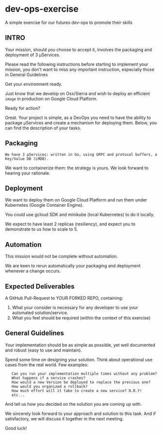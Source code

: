# dev-ops-exercise
A simple exercise for our futures dev-ops to promote their skills

## INTRO

   Your mission, should you choose to accept it, involves the packaging and deployment of 3 μServices.

   Please read the following instructions before starting to implement your mission, you don't want to miss any important instruction, especially those in General Guidelines

   Get your environment ready.

   Just know that we develop on Osx/Sierra and wish to deploy an efficient `image` in production on Google Cloud Platform.

   Ready for action?

   Great.
   Your project is simple, as a DevOps you need to have the ability to package μServices and create a mechanism for deploying them.
   Below, you can find the description of your tasks.

## Packaging

    We have 3 μServices: written in Go, using GRPC and protocol buffers, a Key/Value DB (LMDB).

   We want to containerize them: the strategy is yours. We look forward to hearing your rationale.

## Deployment

   We want to deploy them on Google Cloud Platform and run them under Kubernetes (Google Container Engine).

   You could use gcloud SDK and minikube (local Kubernetes) to do it locally.

   We expect to have least 2 replicas (resiliency), and expect you to demonstrate to us how to scale to 5.

## Automation

   This mission would not be complete without automation.

   We are keen to rerun automatically your packaging and deployment whenever a change occurs.

## Expected Deliverables

   A GitHub Pull-Request to YOUR FORKED REPO, containing:

   1. What your consider is necessary for any developer to use your automated solution/service.
   2. What you feel should be required (within the context of this exercise)

##  General Guidelines

   Your implementation should be as simple as possible, yet well documented and robust (easy to use and maintain).

   Spend some time on designing your solution. Think about operational use cases from the real world. Few examples:

       Can you run your implementation multiple times without any problem?
       What happens if a service crashes?
       How would a new Version be deployed to replace the previous one?
       How would you organized a rollback?
       How much effort will it take to create a new service? D.R.Y!
       etc...

   And tell us how you decided on the solution you are coming up with.

   We sincerely look forward to your approach and solution to this task. And if satisfactory, we will discuss it together in the next meeting.

   Good luck!
